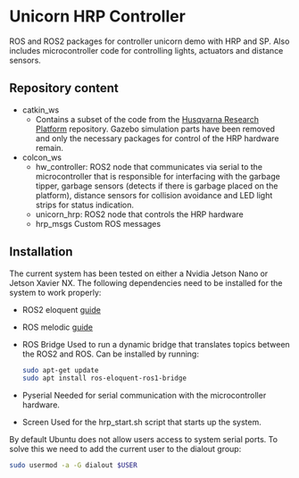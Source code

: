 # Unicorn HRP Controller

ROS and ROS2 packages for controller unicorn demo with HRP and SP. Also includes microcontroller code for controlling lights, actuators and distance sensors.

## Repository content

* catkin_ws
  * Contains a subset of the code from the [Husqvarna Research Platform](https://github.com/HusqvarnaResearch/hrp) repository.
    Gazebo simulation parts have been removed and only the necessary packages for control of the HRP hardware remain.
* colcon_ws
  * hw_controller:
    ROS2 node that communicates via serial to the microcontroller that is responsible for interfacing with the garbage tipper, garbage sensors (detects if there is garbage placed on the platform), distance sensors for collision avoidance and LED light strips for status indication.
  * unicorn_hrp:
    ROS2 node that controls the HRP hardware
  * hrp_msgs
    Custom ROS messages

## Installation

The current system has been tested on either a Nvidia Jetson Nano or Jetson Xavier NX. The following dependencies need to be installed for the system to work properly:

* ROS2 eloquent [guide](https://index.ros.org/doc/ros2/Installation/Eloquent/Linux-Install-Debians/)

* ROS melodic [guide](http://wiki.ros.org/melodic/Installation/Ubuntu)

* ROS Bridge
  Used to run a dynamic bridge that translates topics between the ROS2 and ROS. Can be installed by running:

  ```bash
  sudo apt-get update
  sudo apt install ros-eloquent-ros1-bridge
  ```

* Pyserial
  Needed for serial communication with the microcontroller hardware.

* Screen
  Used for the hrp_start.sh script that starts up the system.

By default Ubuntu does not allow users access to system serial ports. To solve this we need to add the current user to the dialout group:

```bash
sudo usermod -a -G dialout $USER
```

